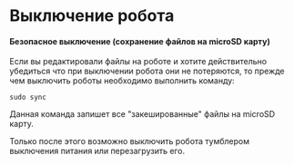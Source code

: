 # Выключение робота

#### Безопасное выключение (сохранение файлов на microSD карту)

Если вы редактировали файлы на роботе и хотите действительно убедиться что при выключении робота они не потеряются, то прежде чем выключить роботы необходимо выполнить команду:

```
sudo sync
```

Данная команда запишет все "закешированные" файлы на microSD карту.

Только после этого возможно выключить робота тумблером выключения питания или перезагрузить его.
